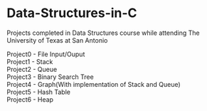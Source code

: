 # Data-Structures-in-C
Projects completed in Data Structures course while attending The University of Texas at San Antonio

Project0 - File Input/Ouput<br>
Project1 - Stack<br>
Project2 - Queue<br>
Project3 - Binary Search Tree<br>
Project4 - Graph(With implementation of Stack and Queue)<br>
Project5 - Hash Table<br>
Project6 - Heap
